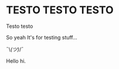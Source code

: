 # TESTO TESTO TESTO

Testo
  testo
  
So yeah
  It's for testing stuff...
  
  ¯\\_(ツ)_/¯

  Hello hi.
